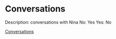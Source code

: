 # Conversations

Description: conversations with Nina
No: Yes
Yes: No

[Conversations](Conversations%20cb1b561406074348baf422111bb90048/Conversations%202450268992254874b04209d3afdf05e4.csv)